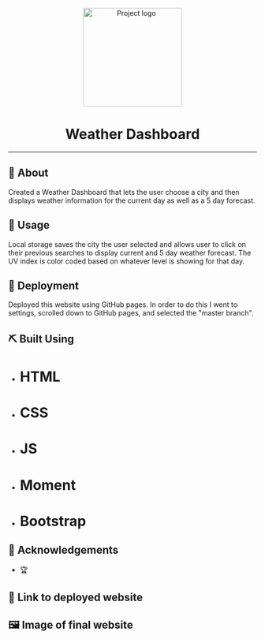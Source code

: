 <p align="center">
 <img width=200px height=200px src="https://i.imgur.com/6wj0hh6.jpg" alt="Project logo"></a>
</p>

<h1 align="center">Weather Dashboard</h1>

---

## 🧐 About <a name = "about"></a>

Created a Weather Dashboard that lets the user choose a city and then displays weather information for the current day as well as a 5 day forecast.

## 🎈 Usage <a name="usage"></a>

Local storage saves the city the user selected and allows user to click on their previous searches to display current and 5 day weather forecast. The UV index is color coded based on whatever level is showing for that day.

## 🚀 Deployment <a name = "deployment"></a>

Deployed this website using GitHub pages. In order to do this I went to settings, scrolled down to GitHub pages, and selected the "master branch".

## ⛏️ Built Using <a name = "built_using"></a>

- # HTML
- # CSS
- # JS
- # Moment
- # Bootstrap

## 🎉 Acknowledgements <a name = "acknowledgement"></a>

- 🏆

## 🔗 Link to deployed website

## 🖼️ Image of final website

